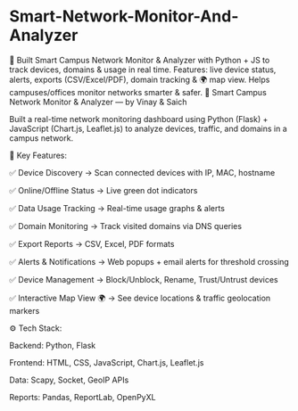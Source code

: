 # Smart-Network-Monitor-And-Analyzer
🚀 Built Smart Campus Network Monitor &amp; Analyzer with Python + JS to track devices, domains &amp; usage in real time. Features: live device status, alerts, exports (CSV/Excel/PDF), domain tracking &amp; 🌍 map view. Helps campuses/offices monitor networks smarter &amp; safer.
📡 Smart Campus Network Monitor & Analyzer — by Vinay & Saich

Built a real-time network monitoring dashboard using Python (Flask) + JavaScript (Chart.js, Leaflet.js) to analyze devices, traffic, and domains in a campus network.

🔑 Key Features:

✅ Device Discovery → Scan connected devices with IP, MAC, hostname

✅ Online/Offline Status → Live green dot indicators

✅ Data Usage Tracking → Real-time usage graphs & alerts

✅ Domain Monitoring → Track visited domains via DNS queries

✅ Export Reports → CSV, Excel, PDF formats

✅ Alerts & Notifications → Web popups + email alerts for threshold crossing

✅ Device Management → Block/Unblock, Rename, Trust/Untrust devices

✅ Interactive Map View 🌍 → See device locations & traffic geolocation markers

⚙️ Tech Stack:

Backend: Python, Flask

Frontend: HTML, CSS, JavaScript, Chart.js, Leaflet.js

Data: Scapy, Socket, GeoIP APIs

Reports: Pandas, ReportLab, OpenPyXL
